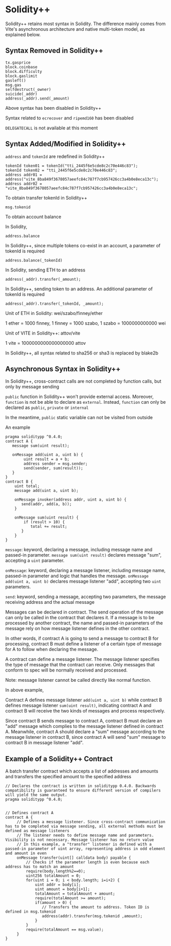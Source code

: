 # Solidity++

Solidity++ retains most syntax in Solidity. The difference mainly comes from Vite's asynchronous architecture and native multi-token model, as explained below.

## Syntax Removed in Solidity++

```
tx.gasprice
block.coinbase
block.difficulty
block.gaslimit
gasleft()
msg.gas
selfdestruct(_owner)
suicide(_addr)
address(_addr).send(_amount)
```

Above syntax has been disabled in Solidity++

Syntax related to `ecrecover` and `ripemd160` has been disabled

`DELEGATECALL` is not available at this moment


## Syntax Added/Modified in Solidity++

`address` and `tokenId` are redefined in Solidity++

```
tokenId token01 = tokenId("tti_2445f6e5cde8c2c70e446c83");
tokenId token02 = "tti_2445f6e5cde8c2c70e446c83";
address addr01 = address("vite_8ba849f3678057aeefc84c787f7cb957426cc3a4b0e8eca13c");
address addr02 = "vite_8ba849f3678057aeefc84c787f7cb957426cc3a4b0e8eca13c";
```

To obtain transfer tokenId in Solidity++

```
msg.tokenid
```

To obtain account balance

In Solidity,

```
address.balance
```

In Solidity++, since multiple tokens co-exist in an account, a parameter of tokenId is required

```
address.balance(_tokenId)
```

In Solidity, sending ETH to an address

```
address(_addr).transfer(_amount);
```

In Solidity++, sending token to an address. An additional parameter of tokenId is required

```
address(_addr).transfer(_tokenId, _amount);
```

Unit of ETH in Solidity: wei/szabo/finney/ether

1 ether = 1000 finney, 1 finney = 1000 szabo, 1 szabo = 1000000000000 wei

Unit of VITE in Solidity++: attov/vite

1 vite = 1000000000000000000 attov

In Solidity++, all syntax related to sha256 or sha3 is replaced by blake2b

## Asynchronous Syntax in Solidity++

In Solidity++, cross-contract calls are not completed by function calls, but only by message sending

`public` function in Solidity++ won't provide external access. Moreover, `function` is not be able to declare as `external`. Instead, `function` can only be declared as `public`, `private` or `internal`

In the meantime, `public` static variable can not be visited from outside

An example

```
pragma soliditypp ^0.4.0;
contract A {
   message sum(uint result);

   onMessage add(uint a, uint b) {
        uint result = a + b;
        address sender = msg.sender;
        send(sender, sum(result));
   }
}
contract B {
    uint total;
    message add(uint a, uint b);

    onMessage invoker(address addr, uint a, uint b) {
       send(addr, add(a, b));
    }

    onMessage sum(uint result) {
        if (result > 10) {
           total += result;
       }
    }
}
```

`message`: keyword, declaring a message, including message name and passed-in parameter. `message sum(uint result)` declares message "sum", accepting a `uint` parameter.

`onMessage`: keyword, declaring a message listener, including message name, passed-in parameter and logic that handles the message. `onMessage add(uint a, uint b)` declares message listener "add", accepting two `uint` parameters.

`send`: keyword, sending a message, accepting two parameters, the message receiving address and the actual message


Messages can be declared in contract. The send operation of the message can only be called in the contract that declares it. If a message is to be processed by another contract, the name and passed-in parameters of the message rely on how message listener defines in the other contract.

In other words, if contract A is going to send a message to contract B for processing, contract B must define a listener of a certain type of message for A to follow when declaring the message.

A contract can define a message listener. The message listener specifies the type of message that the contract can receive. Only messages that conform to spec will be normally received and processed.

Note: message listener cannot be called directly like normal function.

In above example,

Contract A defines message listener `add(uint a, uint b)` while contract B defines message listener `sum(uint result)`, indicating contract A and contract B will receive the two kinds of messages and process respectively.

Since contract B sends message to contract A, contract B must declare an "add" message which complies to the message listener defined in contract A. Meanwhile, contract A should declare a "sum" message according to the message listener in contract B, since contract A will send "sum" message to contract B in message listener "add".

## Example of a Solidity++ Contract

A batch transfer contract which accepts a list of addresses and amounts and transfers the specified amount to the specified address

```
// Declares the contract is written in soliditypp 0.4.0. Backwards compatibility is guaranteed to ensure different version of compilers will yield the same output.
pragma soliditypp ^0.4.0;
 
 
// Defines contract A
contract A {
     // Defines a message listener. Since cross-contract communication has to be completed via message sending, all external methods must be defined as message listeners
     // The listener needs to define message name and parameters. Visibility is not necessary. Message listener has no return value
     // In this example, a "transfer" listener is defined with a passed-in parameter of uint array, representing address in odd element and amount in even
     onMessage transfer(uint[] calldata body) payable {
         // Checks if the parameter length is even because each address has to match an amount
         require(body.length%2==0);
         uint256 totalAmount = 0;
         for(uint i = 0; i < body.length; i=i+2) {
             uint addr = body[i];
             uint amount = body[i+1];
             totalAmount = totalAmount + amount;
             require(totalAmount >= amount);
             if(amount > 0) {
                // Transfers the amount to address. Token ID is defined in msg.tokenid
                address(addr).transfer(msg.tokenid ,amount);
             }
         }
         require(totalAmount == msg.value);
     }
}
```
